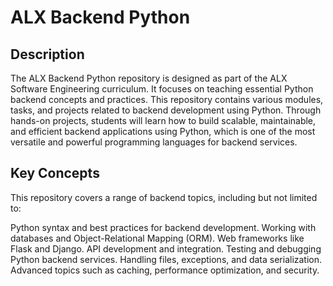 # ALX Backend Python
## Description
The ALX Backend Python repository is designed as part of the ALX Software Engineering curriculum. It focuses on teaching essential Python backend concepts and practices. This repository contains various modules, tasks, and projects related to backend development using Python. Through hands-on projects, students will learn how to build scalable, maintainable, and efficient backend applications using Python, which is one of the most versatile and powerful programming languages for backend services.

## Key Concepts
This repository covers a range of backend topics, including but not limited to:

Python syntax and best practices for backend development.
Working with databases and Object-Relational Mapping (ORM).
Web frameworks like Flask and Django.
API development and integration.
Testing and debugging Python backend services.
Handling files, exceptions, and data serialization.
Advanced topics such as caching, performance optimization, and security.

